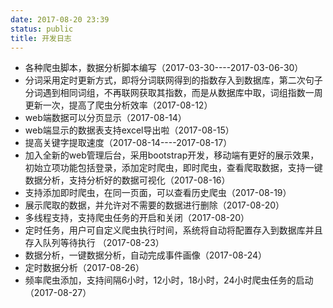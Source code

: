 ```yaml
---
date: 2017-08-20 23:39
status: public
title: 开发日志
---
```


- 各种爬虫脚本，数据分析脚本编写（2017-03-30----2017-03-06-30）
- 分词采用定时更新方式，即将分词联网得到的指数存入到数据库，第二次句子分词遇到相同词组，不再联网获取其指数，而是从数据库中取，词组指数一周更新一次，提高了爬虫分析效率（2017-08-12）
- web端数据可以分页显示（2017-08-14）
- web端显示的数据表支持excel导出啦（2017-08-15）
- 提高关键字提取速度（2017-08-14----2017-08-17）
- 加入全新的web管理后台，采用bootstrap开发，移动端有更好的展示效果，初始立项功能包括登录，添加定时爬虫，即时爬虫，查看爬取数据，支持一键数据分析，支持分析好的数据可视化（2017-08-16）
- 支持添加即时爬虫，在同一页面，可以查看历史爬虫（2017-08-19）
- 展示爬取的数据，并允许对不需要的数据进行删除（2017-08-20）
- 多线程支持，支持爬虫任务的开启和关闭（2017-08-20）
- 定时任务，用户可自定义爬虫执行时间，系统将自动将配置存入到数据库并且存入队列等待执行
（2017-08-23）
- 数据分析，一键数据分析，自动完成事件画像（2017-08-24）
- 定时数据分析（2017-08-26）
- 频率爬虫添加，支持间隔6小时，12小时，18小时，24小时爬虫任务的启动（2017-08-27）